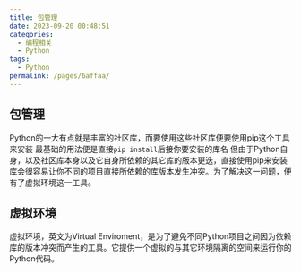 ```yaml
---
title: 包管理
date: 2023-09-20 00:48:51
categories: 
  - 编程相关
  - Python
tags: 
  - Python
permalink: /pages/6affaa/
---
```


## 包管理

Python的一大有点就是丰富的社区库，而要使用这些社区库便要使用pip这个工具来安装
最基础的用法便是直接`pip install`后接你要安装的库名
但由于Python自身，以及社区库本身以及它自身所依赖的其它库的版本更迭，直接使用pip来安装库会很容易让你不同的项目直接所依赖的库版本发生冲突。为了解决这一问题，便有了虚拟环境这一工具。

## 虚拟环境

虚拟环境，英文为Virtual Enviroment，是为了避免不同Python项目之间因为依赖库的版本冲突而产生的工具。它提供一个虚拟的与其它环境隔离的空间来运行你的Python代码。
